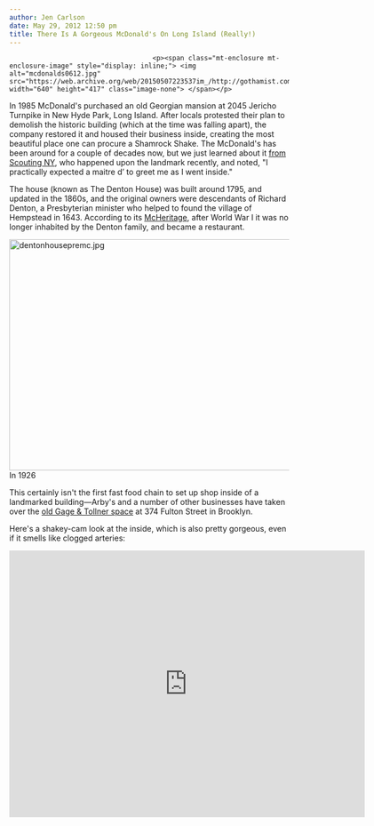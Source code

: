 ```yaml
---
author: Jen Carlson
date: May 29, 2012 12:50 pm
title: There Is A Gorgeous McDonald's On Long Island (Really!)
---
```


	
										<p><span class="mt-enclosure mt-enclosure-image" style="display: inline;"> <img alt="mcdonalds0612.jpg" src="https://web.archive.org/web/20150507223537im_/http://gothamist.com/attachments/arts_jen/mcdonalds0612.jpg" width="640" height="417" class="image-none"> </span></p>

<p>In 1985 McDonald&apos;s purchased an old Georgian mansion at 2045 Jericho Turnpike in New Hyde Park, Long Island. After locals protested their plan to demolish the historic building (which at the time was falling apart), the company restored it and housed their business inside, creating the most beautiful place one can procure a Shamrock Shake. The McDonald&apos;s has been around for a couple of decades now, but we just learned about it <a href="https://web.archive.org/web/20150507223537/http://www.scoutingny.com/?p=5458">from Scouting NY</a>, who happened upon the landmark recently, and noted, &quot;I practically expected a maitre d&#x2019; to greet me as I went inside.&quot; </p>

<p>The house (known as The Denton House) was built around 1795, and updated in the 1860s, and the original owners were descendants of Richard Denton, a Presbyterian minister who helped to found the village of Hempstead in 1643. According to its <a href="https://web.archive.org/web/20150507223537/http://www.dentongenealogy.org/mcheritage.htm">McHeritage</a>, after World War I it was no longer inhabited by the Denton family, and became a restaurant.</p>

<p><span class="mt-enclosure mt-enclosure-image" style="display: inline;"> <img alt="dentonhousepremc.jpg" src="https://web.archive.org/web/20150507223537im_/http://gothamist.com/attachments/arts_jen/dentonhousepremc.jpg" width="640" height="416" class="image-none"> </span><br>
<span class="photo_caption">In 1926</span></p>

<p>This certainly isn&apos;t the first fast food chain to set up shop inside of a landmarked building&#x2014;Arby&apos;s and a number of other businesses have taken over the <a href="https://web.archive.org/web/20150507223537/http://gothamist.com/2009/03/13/arbys.php">old Gage &amp; Tollner space</a> at 374 Fulton Street in Brooklyn.</p>

<p>Here&apos;s a shakey-cam look at the inside, which is also pretty gorgeous, even if it smells like clogged arteries:</p>

<p><iframe width="640" height="480" src="https://web.archive.org/web/20150507223537if_/http://www.youtube.com/embed/XL9JSqqjc9U" frameborder="0" allowfullscreen></iframe></p>					
										
									
				